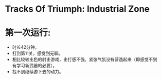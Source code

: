 # Tracks Of Triumph: Industrial Zone
# 第一次运行:
  * 时长42分钟。
  * 打到第11关，感觉到无聊。
  * 相比较较出色的射击游戏，击打感不强，紧张气氛没有营造起来（即感觉不到有学习新武器的必要）。
  * 找不到继续游下去的动力。


